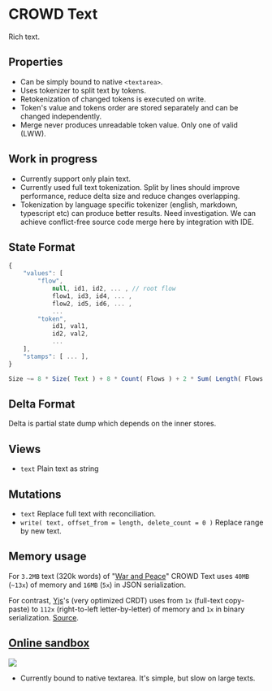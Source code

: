 # CROWD Text

Rich text.

## Properties

- Can be simply bound to native `<textarea>`.
- Uses tokenizer to split text by tokens.
- Retokenization of changed tokens is executed on write.
- Token's value and tokens order are stored separately and can be changed independently.
- Merge never produces unreadable token value. Only one of valid (LWW).

## Work in progress

- Currently support only plain text.
- Currently used full text tokenization. Split by lines should improve performance, reduce delta size and reduce changes overlapping.
- Tokenization by language specific tokenizer (english, markdown, typescript etc) can produce better results. Need investigation. We can achieve conflict-free source code merge here by integration with IDE.

## State Format

```javascript
{
	"values": [
		"flow",
			null, id1, id2, ... , // root flow
			flow1, id3, id4, ... ,
			flow2, id5, id6, ... ,
			...
		"token",
			id1, val1,
			id2, val2,
			...
	],
	"stamps": [ ... ],
}

Size ~= 8 * Size( Text ) + 8 * Count( Flows ) + 2 * Sum( Length( Flows ) ) + 8 * Count( Tombstones ) + 2
```

## Delta Format

Delta is partial state dump which depends on the inner stores.

## Views

- `text` Plain text as string

## Mutations

- `text` Replace full text with reconciliation.
- `write( text, offset_from = length, delete_count = 0 )` Replace range by new text.

## Memory usage

For `3.2MB` text (320k words) of "[War and Peace](http://az.lib.ru/t/tolstoj_lew_nikolaewich/text_0073.shtml)" CROWD Text uses `40MB` (`~13x`) of memory and `16MB` (`5x`) in JSON serialization.

For contrast, [Yjs](https://github.com/yjs/yjs)'s (very optimized CRDT) uses from `1x` (full-text copy-paste) to `112x` (right-to-left letter-by-letter) of memory and `1x` in binary serialization. [Source](https://blog.kevinjahns.de/are-crdts-suitable-for-shared-editing/).

## [Online sandbox](https://crowd.hyoo.ru/)

[![](https://i.imgur.com/4RJEWsB.png)](https://crowd.hyoo.ru/)

- Currently bound to native textarea. It's simple, but slow on large texts. 
